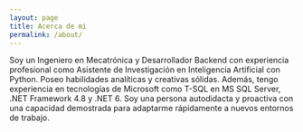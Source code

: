 ```yaml
---
layout: page
title: Acerca de mi
permalink: /about/
---
```


Soy un Ingeniero en Mecatrónica y Desarrollador Backend con experiencia profesional como Asistente de Investigación en Inteligencia Artificial con Python. Poseo habilidades analíticas y creativas sólidas. Además, tengo experiencia en tecnologías de Microsoft como T-SQL en MS SQL Server, .NET Framework 4.8 y .NET 6. Soy una persona autodidacta y proactiva con una capacidad demostrada para adaptarme rápidamente a nuevos entornos de trabajo.